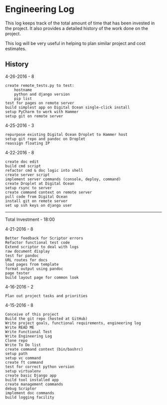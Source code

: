 # Engineering Log

This log keeps track of the total amount of time that has been invested in the
project.   It also provides a detailed history of the work done on the project.

This log will be very useful in helping to plan similar project and cost
estimates.


## History



4-26-2016 - 8

    create remote_tests.py to test:
        hostname
        python and django version
        pip list
    test for pages on remote server
    build simplest app on Digital Ocean single-click install
    setup PyCharm to work with Hammer
    setup git on remote server

4-25-2016 - 3

    repurpose existing Digital Ocean Droplet to Hammer host
    setup git repo and pandoc on Droplet
    reassign floating IP

4-22-2016 - 8

    create doc edit
    build cmd script
    refactor cmd & doc logic into shell
    create server script
    implement server commands (console, deploy, command)
    create Droplet at Digital Ocean
    setup rsync to server
    create command context on remote server
    pull code from Digital Ocean
    install git on remote server
    set up ssh keys on django user

---

Total Investment - 18:00

4-21-2016 - 8

    Better feedback for Scriptor errors
    Refactor functional test code
    Extend scriptor to deal with logs
    raw document display
    test for pandoc
    URL routes for docs
    load pages from template
    format output using pandoc
    page tester
    build layout page for common look

4-16-2016 - 2

    Plan out project tasks and priorities

4-15-2016 - 8

    Conceive of this project
    Build the git repo (hosted at GitHub)
    Write project goals, functional requirements, engineering log
    Write READ ME
    Write Functional Test
    Write Engineering Log
    Clone repo
    Write To Do list
    create command context (bin/bashrc)
    setup path
    setup vc command
    create ft command
    test for correct python version
    setup virtualenv
    create basic Django app
    build tool installed app
    create management commands
    debug Scriptor
    implement doc commands
    build logging facility
